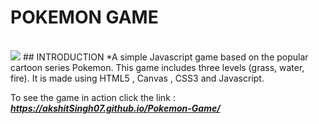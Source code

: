 # POKEMON GAME
<br>

<img  src = "https://github.com/akshitSingh07/Pokemon-Game/tree/master/Levels/start.png" />
## INTRODUCTION
*A simple Javascript game based on the popular cartoon series Pokemon. This game includes three levels (grass, water, fire).
It is made using HTML5 , Canvas , CSS3 and Javascript.

To see the game in action click the link : 
**_https://akshitSingh07.github.io/Pokemon-Game/_**
